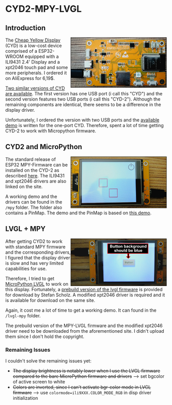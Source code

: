 # CYD2-MPY-LVGL

## Introduction

<img align="right"  src="img/CYD2_Back.jpg" width="300" height="auto" />

The [Cheap Yellow Display](https://github.com/witnessmenow/ESP32-Cheap-Yellow-Display/tree/main) (CYD) is a low-cost device comprised of a ESP32-WROOM equipped with a
ILI9431 2.4' Display and a xpt2046 touch pad and some more peripherals. I ordered it on AliExpress for 6,19$.

[Two similar versions of CYD are available](https://github.com/witnessmenow/ESP32-Cheap-Yellow-Display/blob/main/cyd.md). The first version has one USB port (i call this "CYD") and the second version
features two USB ports (i call this "CYD-2"). Although the remaining components are identical, there seems to be a difference in the
display driver.

Unfortunately, I ordered the version with two USB ports and the [available demo](https://github.com/witnessmenow/ESP32-Cheap-Yellow-Display/blob/main/Examples/Micropython/demo.py) is written for the one-port CYD.
Therefore, spent a lot of time getting CYD-2 to work with Micropython firmware.

## CYD2 and MicroPython

<img align="right"  src="img/CYD2_MPY.jpg" width="300" height="auto" />

The standard release of ESP32 MPY-Firmware can be installed on the CYD-2 as described [here](https://github.com/witnessmenow/ESP32-Cheap-Yellow-Display/blob/main/Examples/Micropython/Micropython.md).
The ILI9431 and xpt2046 drivers are also linked on the site.

A working demo and the drivers can be found in the `/mpy` folder.
The folder also contains a PinMap. The demo and the PinMap is based on [this demo](https://github.com/witnessmenow/ESP32-Cheap-Yellow-Display/blob/main/Examples/Micropython/demo.py).


## LVGL + MPY

<img align="right"  src="img/CYD2_LVGL.jpg" width="300" height="auto" />

After getting CYD2 to work with standard MPY firmware and the corresponding drivers,
I figured that the display driver is slow and has very limited capabilities for use.

Therefore, I tried to get [MicroPython LVGL](https://github.com/lvgl/lv_micropython) to work on this display.
Fortunately, a [prebuild version of the lvgl firmware](https://stefan.box2code.de/2023/11/18/esp32-grafik-mit-lvgl-und-micropython/) is provided for download by Stefan Scholz.
A modified xpt2046 driver is required and it is available for download on the same site.

Again, it cost me a lot of time to get a working demo.
It can found in the `/lvgl-mpy` folder.

The prebuild version of the MPY-LVGL firmware and the modified xpt2046 driver need to be downloaded
from the aforementioned site. I didn't upload them since I don't hold the copyright.

### Remaining Issues
I couldn't solve the remaining issues yet:
- ~~The display brightness is notably lower when I use the LVGL firmware compared to the bare MicroPython firmware and drivers~~ --> set bgcolor of active screen to white
- ~~Colors are inverted, since I can't activate bgr-color mode in LVGL firmware~~ --> use `colormode=ili9XXX.COLOR_MODE_RGB` in disp driver initialization

